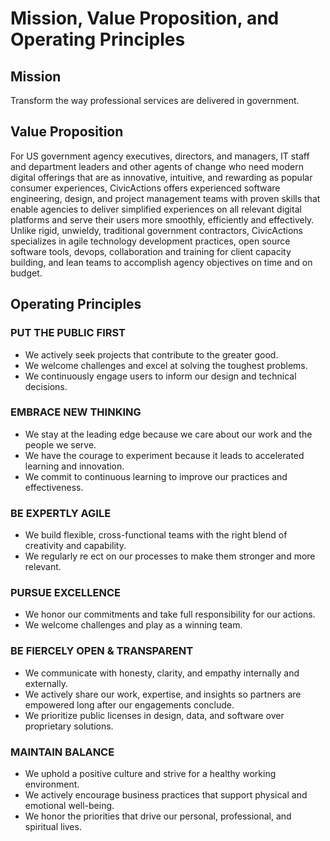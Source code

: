 # Mission, Value Proposition, and Operating Principles

## Mission

Transform the way professional services are delivered in government.

## Value Proposition

For US government agency executives, directors, and managers, IT staff and department leaders and other agents of change who need modern digital offerings that are as innovative, intuitive, and rewarding as popular consumer experiences, CivicActions offers experienced software engineering, design, and project management teams with proven skills that enable agencies to deliver simplified experiences on all relevant digital platforms and serve their users more smoothly, efficiently and effectively. Unlike rigid, unwieldy, traditional government contractors, CivicActions specializes in agile technology development practices, open source software tools, devops, collaboration and training for client capacity building, and lean teams to accomplish agency objectives on time and on budget.


## Operating Principles

### PUT THE PUBLIC FIRST
* We actively seek projects that contribute to the greater good.
* We welcome challenges and excel at solving the toughest problems.
* We continuously engage users to inform our design and technical decisions.

### EMBRACE NEW THINKING
* We stay at the leading edge because we care about our work and the people we serve.
* We have the courage to experiment because it leads to accelerated learning and innovation.
* We commit to continuous learning to improve our practices and effectiveness.

### BE EXPERTLY AGILE
* We build flexible, cross-functional teams with the right blend of creativity and capability.
* We regularly re ect on our processes to make them stronger and more relevant.

### PURSUE EXCELLENCE
* We honor our commitments and take full responsibility for our actions.
* We welcome challenges and play as a winning team.

### BE FIERCELY OPEN & TRANSPARENT
* We communicate with honesty, clarity, and empathy internally and externally.
* We actively share our work, expertise, and insights so partners are empowered long after our engagements conclude.
* We prioritize public licenses in design, data, and software over proprietary solutions.

### MAINTAIN BALANCE
* We uphold a positive culture and strive for a healthy working environment.
* We actively encourage business practices that support physical and emotional well-being.
* We honor the priorities that drive our personal, professional, and spiritual lives.

